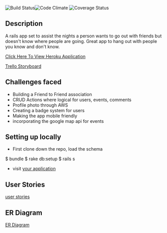 ![Build Status](https://codeship.com/projects/138c4fc0-4db0-0133-480e-524cf6105349/status?branch=master)![Code Climate](https://codeclimate.com/github/jakegibs617/live.png) ![Coverage Status](https://coveralls.io/repos/jakegibs617/live/badge.png)

## Description
A rails app set to assist the nights a person wants to go out with friends
but doesn't know where people are going. Great app to hang out with people you
know and don't know. 

[Click Here To View Heroku Application](https://live-events.herokuapp.com/)

[Trello Storyboard](https://trello.com/b/oZAUPcCn/live-app)

## Challenges faced
* Building a Friend to Friend association
* CRUD Actions where logical for users, events, comments
* Profile photo through AWS
* Creating a badge system for users
* Making the app mobile friendly
* incorporating the google map api for events

## Setting up locally
* First clone down the repo, load the schema

 $ bundle
 $ rake db:setup
 $ rails s

* visit [your application](http://localhost:3000)

## User Stories
[user stories](https://docs.google.com/document/d/1iNel0_NQ5RvcUj8T4u3-QJ7Zgijd-ibiCckgvLcwbUo/edit?usp=sharing)

## ER Diagram
[ER Diagram](http://i.imgur.com/hIzXY37.png)
